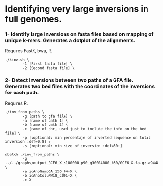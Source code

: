 # Identifying very large inversions in full genomes.

### 1- Identify large inversions on fasta files based on mapping of unique k-mers. Generates a dotplot of the alignments. 
Requires  FastK, bwa, R.
```
./kinv.sh \
        -1 [First fasta file] \
        -2 [Second fasta file] \
```

### 2- Detect inversions between two paths of a GFA file. Generates two bed files with the coordinates of the inversions for each path.  
Requires R.

```
./inv_from_paths \
        -g [path to gfa file] \
        -a [name of path 1] \
        -b [name of path 2] \
        -c [name of chr, used just to include the info on the bed file] \
        -p [:optional: min percentaje of inverted sequence on total inversion :def=0.8] \
        -s [:optional: min size of inversion :def=50:]
```

```
sbatch ./inv_from_paths \
        -g ../../graphs/output_GCF6_X_s100000_p90_g30004000_k30/GCF6_X.fa.gz.a944863.f043790.61cf8a6.smooth.fix.gfa \
        -a idAnoGambDA_150_04-X \
        -b idAnoColuKW18_c001-X \
        -c X
```
